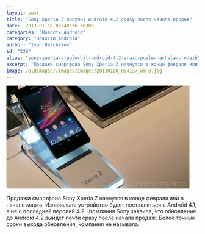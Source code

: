 ```yaml
---
layout: post
title: "Sony Xperia Z получит Android 4.2 сразу после начала продаж"
date:  2013-01-18 08:40:36 +0300
categories: "Новости Android"
category: "Новости Android"
author: "Ivan Belchikov"
id: "236"
alias: "sony-xperia-z-poluchit-android-4-2-srazu-posle-nachala-prodazh"
excerpt: "Продажи смартфона Sony Xperia Z начнутся в конце февраля или в начале марта. Изначально устройство будет поставляться с Android 4.1, а не с последней версией 4.2.  Компания Sony заявила, что обновление до Android 4.2 выйдет почти сразу после начала продаж. Более точные сроки выхода обновления, компания не называла."
image: /oldImages//images/images/20130108_004137_wm_0.jpg
---
```

<img src="/oldImages/images/images/20130108_004137_wm_0.jpg" alt="Android Central" >

Продажи смартфона Sony Xperia Z начнутся в конце февраля или в начале марта. Изначально устройство будет поставляться с Android 4.1, а не с последней версией 4.2.  Компания Sony заявила, что обновление до Android 4.2 выйдет почти сразу после начала продаж. Более точные сроки выхода обновления, компания не называла.

